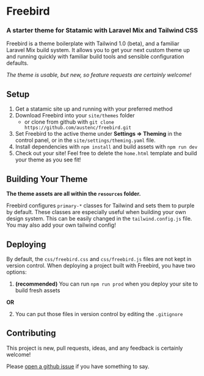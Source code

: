 # Freebird

### A starter theme for Statamic with Laravel Mix and Tailwind CSS

Freebird is a theme boilerplate with Tailwind 1.0 (beta), and a familiar Laravel Mix build system. 
It allows you to get your next custom theme up and running quickly with familiar build tools and 
sensible configuration defaults. 

*The theme is usable, but new, so feature requests are certainly welcome!*

## Setup

1. Get a statamic site up and running with your preferred method
2. Download Freebird into your `site/themes` folder
   - or clone from github with `git clone https://github.com/austenc/freebird.git`
3. Set Freebird to the active theme under **Settings => Theming** in the control panel, 
or in the `site/settings/theming.yaml` file. 
4. Install dependencies with `npm install` and build assets with `npm run dev`
5. Check out your site! Feel free to delete the `home.html` template and build your theme as you see fit!

## Building Your Theme

**The theme assets are all within the `resources` folder.**

Freebird configures `primary-*` classes for Tailwind and sets them to purple by default. These classes are especially useful when building your own design system. This can be easily changed in the `tailwind.config.js` file. You may also add your own tailwind config!

## Deploying

By default, the `css/freebird.css` and `css/freebird.js` files are not kept in version control. 
When deploying a project built with Freebird, you have two options:
1. **(recommended)** You can run `npm run prod` when you deploy your site to build fresh assets         

**OR**
    

2. You can put those files in version control by editing the `.gitignore`



## Contributing

This project is new, pull requests, ideas, and any feedback is certainly welcome!

Please [open a github issue](https://github.com/freebird/issues/new) if you have something to say.
